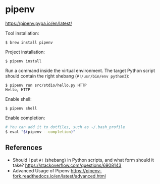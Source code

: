 # pipenv

<https://pipenv.pypa.io/en/latest/>

Tool installation:

```
$ brew install pipenv
```

Project installation:

```
$ pipenv install
```

Run a command inside the virtual environment. The target Python script should
contain the right shebang (`#!/usr/bin/env python3`):

```
$ pipenv run src/stdio/hello.py HTTP
Hello, HTTP
```

Enable shell:

```
$ pipenv shell
```

Enable completion:

```sh
# You can add it to dotfiles, such as ~/.bash_profile
$ eval "$(pipenv --completion)"
```

## References

- Should I put `#!` (shebang) in Python scripts, and what form should it take?
  <https://stackoverflow.com/questions/6908143>
- Advanced Usage of Pipenv
  <https://pipenv-fork.readthedocs.io/en/latest/advanced.html>
